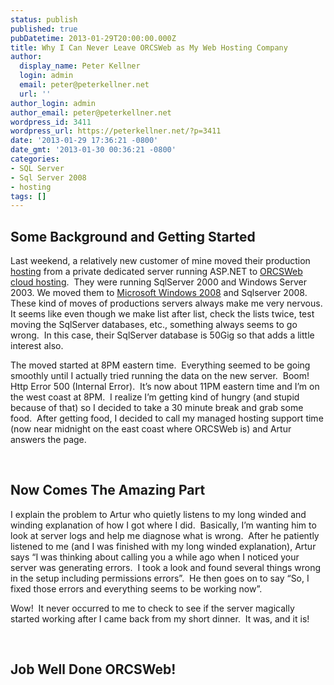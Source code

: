 ```yaml
---
status: publish
published: true
pubDatetime: 2013-01-29T20:00:00.000Z
title: Why I Can Never Leave ORCSWeb as My Web Hosting Company
author:
  display_name: Peter Kellner
  login: admin
  email: peter@peterkellner.net
  url: ''
author_login: admin
author_email: peter@peterkellner.net
wordpress_id: 3411
wordpress_url: https://peterkellner.net/?p=3411
date: '2013-01-29 17:36:21 -0800'
date_gmt: '2013-01-30 00:36:21 -0800'
categories:
- SQL Server
- Sql Server 2008
- hosting
tags: []
---
```

<h2>Some Background and Getting Started</h2>
<p>Last weekend, a relatively new customer of mine moved their production <a href="http://en.wikipedia.org/wiki/Web_hosting_service">hosting</a> from a private dedicated server running ASP.NET to <a href="http://www.orcsweb.com/">ORCSWeb</a> <a href="http://en.wikipedia.org/wiki/Cloud_computing">cloud hosting</a>.&#160; They were running SqlServer 2000 and Windows Server 2003. We moved them to <a href="http://www.microsoft.com/en-us/server-cloud/windows-server/">Microsoft Windows 2008</a> and Sqlserver 2008.&#160; These kind of moves of productions servers always make me very nervous.&#160; It seems like even though we make list after list, check the lists twice, test moving the SqlServer databases, etc., something always seems to go wrong.&#160; In this case, their SqlServer database is 50Gig so that adds a little interest also.</p>
<p>The moved started at 8PM eastern time.&#160; Everything seemed to be going smoothly until I actually tried running the data on the new server.&#160; Boom!&#160; Http Error 500 (Internal Error).&#160; It’s now about 11PM eastern time and I’m on the west coast at 8PM.&#160; I realize I’m getting kind of hungry (and stupid because of that) so I decided to take a 30 minute break and grab some food.&#160; After getting food, I decided to call my managed hosting support time (now near midnight on the east coast where ORCSWeb is) and Artur answers the page.</p>
<p>&#160;</p>
<h2>Now Comes The Amazing Part</h2>
<p>I explain the problem to Artur who quietly listens to my long winded and winding explanation of how I got where I did.&#160; Basically, I’m wanting him to look at server logs and help me diagnose what is wrong.&#160; After he patiently listened to me (and I was finished with my long winded explanation), Artur says “I was thinking about calling you a while ago when I noticed your server was generating errors.&#160; I took a look and found several things wrong in the setup including permissions errors”.&#160; He then goes on to say “So, I fixed those errors and everything seems to be working now”.</p>
<p>Wow!&#160; It never occurred to me to check to see if the server magically started working after I came back from my short dinner.&#160; It was, and it is!</p>
<p>&#160;</p>
<h2>Job Well Done ORCSWeb!</h2>
